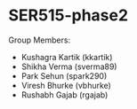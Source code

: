 # SER515-phase2
Group Members:
* Kushagra Kartik (kkartik)
* Shikha Verma (sverma89)
* Park Sehun (spark290)
* Viresh Bhurke (vbhurke)
* Rushabh Gajab (rgajab)
